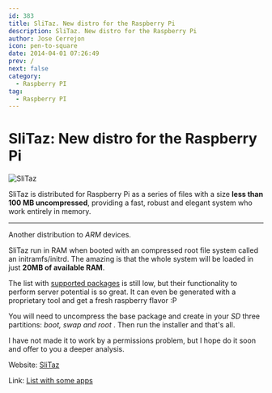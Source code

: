 ```yaml
---
id: 383
title: SliTaz. New distro for the Raspberry Pi
description: SliTaz. New distro for the Raspberry Pi
author: Jose Cerrejon
icon: pen-to-square
date: 2014-04-01 07:26:49
prev: /
next: false
category:
  - Raspberry PI
tag:
  - Raspberry PI
---
```


# SliTaz: New distro for the Raspberry Pi

![SliTaz](/images/2014/04/slitaz.jpg)

SliTaz is distributed for Raspberry Pi as a series of files with a size **less than 100 MB uncompressed**, providing a fast, robust and elegant system who work entirely in memory.

- - -
Another distribution to *ARM* devices.

SliTaz run in RAM when booted with an compressed root file system called an initramfs/initrd. The amazing is that the whole system will be loaded in just **20MB of available RAM**.

The list with [supported packages](http://arm.slitaz.org/tools.cgi?pkgs) is still low, but their functionality to perform server potential is so great. It can even be generated with a proprietary tool and get a fresh raspberry flavor :P

You will need to uncompress the base package and create in your *SD* three partitions: *boot, swap and root* . Then run the installer and that's all.

I have not made ​​it to work by a permissions problem, but I hope do it soon and offer to you a deeper analysis.

Website: [SliTaz](http://arm.slitaz.org/rpi/)

Link: [List with some apps](http://arm.slitaz.org/codex/apps.html)